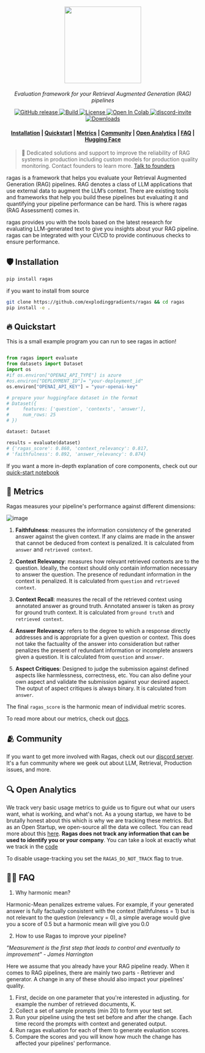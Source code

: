 <h1 align="center">
  <img style="vertical-align:middle" height="200"
  src="./docs/assets/logo.png">
</h1>
<p align="center">
  <i>Evaluation framework for your Retrieval Augmented Generation (RAG) pipelines</i>
</p>

<p align="center">
    <a href="https://github.com/explodinggradients/ragas/releases">
        <img alt="GitHub release" src="https://img.shields.io/github/release/explodinggradients/ragas.svg">
    </a>
    <a href="https://www.python.org/">
            <img alt="Build" src="https://img.shields.io/badge/Made%20with-Python-1f425f.svg?color=purple">
    </a>
    <a href="https://github.com/explodinggradients/ragas/blob/master/LICENSE">
        <img alt="License" src="https://img.shields.io/github/license/explodinggradients/ragas.svg?color=green">
    </a>
    <a href="https://colab.research.google.com/github/explodinggradients/ragas/blob/main/docs/quickstart.ipynb">
        <img alt="Open In Colab" src="https://colab.research.google.com/assets/colab-badge.svg">
    </a>
    <a href="https://discord.gg/5djav8GGNZ">
        <img alt="discord-invite" src="https://dcbadge.vercel.app/api/server/5djav8GGNZ?style=flat">
    </a>
    <a href="https://github.com/explodinggradients/ragas/">
        <img alt="Downloads" src="https://badges.frapsoft.com/os/v1/open-source.svg?v=103">
    </a>
</p>

<h4 align="center">
    <p>
        <a href="#shield-installation">Installation</a> |
        <a href="#fire-quickstart">Quickstart</a> |
        <a href="#luggage-metrics">Metrics</a> |
        <a href="#-community">Community</a> |
        <a href="#-open-analytics">Open Analytics</a> |
        <a href="#raising_hand_man-faq">FAQ</a> |
        <a href="https://huggingface.co/explodinggradients">Hugging Face</a>
    <p>
</h4>

> 🚀 Dedicated solutions and support to improve the reliability of RAG systems in production including custom models for production quality monitoring. Contact founders to learn more. [Talk to founders](https://calendly.com/shahules/30min)

ragas is a framework that helps you evaluate your Retrieval Augmented Generation (RAG) pipelines. RAG denotes a class of LLM applications that use external data to augment the LLM’s context. There are existing tools and frameworks that help you build these pipelines but evaluating it and quantifying your pipeline performance can be hard. This is where ragas (RAG Assessment) comes in.

ragas provides you with the tools based on the latest research for evaluating LLM-generated text to give you insights about your RAG pipeline. ragas can be integrated with your CI/CD to provide continuous checks to ensure performance.

## :shield: Installation

```bash
pip install ragas
```

if you want to install from source

```bash
git clone https://github.com/explodinggradients/ragas && cd ragas
pip install -e .
```

## :fire: Quickstart

This is a small example program you can run to see ragas in action!

```python

from ragas import evaluate
from datasets import Dataset
import os
#if os.environ["OPENAI_API_TYPE"] is azure
#os.environ["DEPLOYMENT_ID"]= "your-deployment_id"
os.environ["OPENAI_API_KEY"] = "your-openai-key"

# prepare your huggingface dataset in the format
# Dataset({
#     features: ['question', 'contexts', 'answer'],
#     num_rows: 25
# })

dataset: Dataset

results = evaluate(dataset)
# {'ragas_score': 0.860, 'context_relevancy': 0.817,
# 'faithfulness': 0.892, 'answer_relevancy': 0.874}
```

If you want a more in-depth explanation of core components, check out our [quick-start notebook](./docs/quickstart.ipynb)

## :luggage: Metrics

Ragas measures your pipeline's performance against different dimensions:

![image](https://github.com/emilesilvis/ragas/assets/557338/b6c0db98-a0a9-4414-9ad3-372d8ceab4c7)

1. **Faithfulness**: measures the information consistency of the generated answer against the given context. If any claims are made in the answer that cannot be deduced from context is penalized. It is calculated from `answer` and `retrieved context`.

2. **Context Relevancy**: measures how relevant retrieved contexts are to the question. Ideally, the context should only contain information necessary to answer the question. The presence of redundant information in the context is penalized. It is calculated from `question` and `retrieved context`.

3. **Context Recall**: measures the recall of the retrieved context using annotated answer as ground truth. Annotated answer is taken as proxy for ground truth context. It is calculated from `ground truth` and `retrieved context`.

4. **Answer Relevancy**: refers to the degree to which a response directly addresses and is appropriate for a given question or context. This does not take the factuality of the answer into consideration but rather penalizes the present of redundant information or incomplete answers given a question. It is calculated from `question` and `answer`.

5. **Aspect Critiques**: Designed to judge the submission against defined aspects like harmlessness, correctness, etc. You can also define your own aspect and validate the submission against your desired aspect. The output of aspect critiques is always binary. It is calculated from `answer`.

The final `ragas_score` is the harmonic mean of individual metric scores.

To read more about our metrics, check out [docs](/docs/metrics.md).

## 🫂 Community

If you want to get more involved with Ragas, check out our [discord server](https://discord.gg/5djav8GGNZ). It's a fun community where we geek out about LLM, Retrieval, Production issues, and more.

## 🔍 Open Analytics

We track very basic usage metrics to guide us to figure out what our users want, what is working, and what's not. As a young startup, we have to be brutally honest about this which is why we are tracking these metrics. But as an Open Startup, we open-source all the data we collect. You can read more about this [here](https://github.com/explodinggradients/ragas/issues/49). **Ragas does not track any information that can be used to identify you or your company**. You can take a look at exactly what we track in the [code](./src/ragas/_analytics.py)

To disable usage-tracking you set the `RAGAS_DO_NOT_TRACK` flag to true.

## :raising_hand_man: FAQ

1. Why harmonic mean?

Harmonic-Mean penalizes extreme values. For example, if your generated answer is fully factually consistent with the context (faithfulness = 1) but is not relevant to the question (relevancy = 0), a simple average would give you a score of 0.5 but a harmonic mean will give you 0.0

2. How to use Ragas to improve your pipeline?

_"Measurement is the first step that leads to control and eventually to improvement" - James Harrington_

Here we assume that you already have your RAG pipeline ready. When it comes to RAG pipelines, there are mainly two parts - Retriever and generator. A change in any of these should also impact your pipelines' quality.

1. First, decide on one parameter that you're interested in adjusting. for example the number of retrieved documents, K.
2. Collect a set of sample prompts (min 20) to form your test set.
3. Run your pipeline using the test set before and after the change. Each time record the prompts with context and generated output.
4. Run ragas evaluation for each of them to generate evaluation scores.
5. Compare the scores and you will know how much the change has affected your pipelines' performance.
